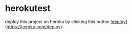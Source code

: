 # herokutest

deploy this project on heroku by clicking this button
[!deploy](https://www.herokucdn.com/deploy/button.svg)](https://heroku.com/deploy)
